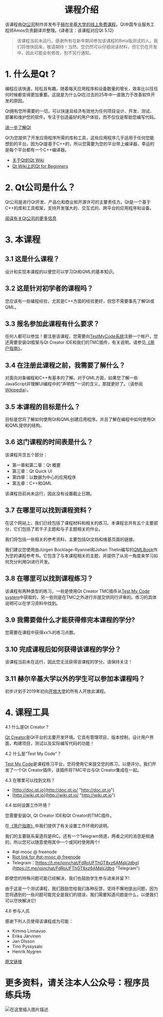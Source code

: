 # <center>课程介绍<center>

该课程由[Qt公司](https://www.qt.io/)制作并发布于[赫尔辛基大学的线上免费课程](https://www.mooc.fi/)。Qt中国专业服务工程师Amos负责翻译并整理。(译者注：该课程对应Qt 5.12)

> 该课程当前未运行。感谢所有在新年期间参加该课程的Beta版测试的人。我们将很快回来，敬请期待！当然，您仍然可以仔细阅读材料，但它仍在开发中，因此可能会有修改，恕不另行通知。

# 1. 什么是Qt？
编程应该快速，轻松且有趣。随着每天应用程序和设备数量的增长，效率比以往任何时候都变得更加重要。这就是为什么Qt在过去的25年中一直致力于改善软件开发的原因。

Qt拥有您所需要的一切，可以快速且经济有效地为任何项目设计、开发、测试、部署和维护您的软件。专注于创造最好的用户体验，而不仅仅是帮助您编写代码。

[进一步了解Qt](https://www.qt.io/what-is-qt/ "进一步了解Qt")

Qt为您提供了开发应用程序所需的库和工具，这些应用程序几乎适用于任何您能想到的平台。因为Qt是基于C++的，所以您需要为您的平台带上编译器，幸运的是每个平台都有一个C++编译器。

*   [关于Qt的Qt Wiki](https://wiki.qt.io/About_Qt "关于Qt的Qt Wiki")
*   [Qt Wiki上的Qt for Beginners](http://wiki.qt.io/Qt_for_Beginners "Qt Wiki上的Qt for Beginners")

# 2. Qt公司是什么？
Qt公司是进行Qt开发、产品化和商业和开源许可的主要责任方。Qt是一个基于C++的库和工具框架，支持开发强大的、交互式的、跨平台的应用程序和设备。

[阅读有关Qt公司的更多信息](https://www.qt.io/company/ "阅读有关Qt公司的更多信息")

# 3. 本课程

## 3.1 这是什么课程？

设计和实现本课程的以便您可以学习Qt和QML的基本知识。

## 3.2 这是针对初学者的课程吗？

您应该有一些编程经验，尤其是C++方面的经验更好，但您不需要事先了解Qt或QML。

## 3.3 报名参加此课程有什么要求？

任何人都可以参加！要注册该课程，您需要向[TestMyCode系统](https://tmc.mooc.fi/ "TestMyCode系统")注册一个帐户。您还需要安装Qt框架与Qt Creator IDE和我们的TMC插件，有关说明，请参见[《用户指南》](https://materiaalit.github.io/qt-mooc/userguide/index.html "用户指南")。

## 3.4 在注册此课程之前，我需要了解什么？

对面向对象编程和C++有基本的了解。对于QML方面，如果您了解一些JavaScript并理解UI编程中的“声明性”一词的含义，那就更好了。（请参阅[Wikipedia](https://en.wikipedia.org/wiki/QML "维基百科")）。

## 3.5 本课程的目标是什么？

目标是您将了解如何使用Qt和QML创建应用程序。并且了解在编程中如何使用Qt和QML提供的结构。

## 3.6 这门课程的时间表是什么？

该课程共含五个部分：

*   第一章和第二章：Qt 概要
*   第三章：Qt Quick UI
*   第四章：以数据为中心的应用程序
*   第五章：C++和QML

该课程目前尚未运行，因此没有设置截止日期。

## 3.7 在哪里可以找到课程资料？

在这个网站上，我们已经包括了课程材料和相关的练习。本课程总共有五个主要部分，它们包括了若干子主题和与子主题相关的作业。

我们将包括一些相关的参考资料，主要包括Qt文档和维基页面的链接。

我们建议您使用由Jürgen Bocklage-Ryannel和Johan Thelin编写的[QMLBook](https://qmlbook.github.io/index.html "QMLBook")作为您的课程参考书。它包含了与本课程相关的主题，并提供了从另一角度来学习如何充分利用Qt进行开发。

## 3.8 在哪里可以找到课程练习？

该课程有两种类型的练习，一些是使用Qt Creator TMC插件从[Test My Code system](https://tmc.mooc.fi/ "Test My Code system")中获取的，另一些则是在TMC之外进行并提交供同行评审的。练习的具体说明可以在学习资料中找到。

## 3.9 我需要做什么才能获得修完本课程的学分?

您需要在课程中获得xx%的练习点数。

## 3.10 完成课程后如何获得该课程的学分？

该课程当前未在运行，因此您无法获得该课程的学分。请保持关注！

## 3.11 赫尔辛基大学以外的学生可以参加本课程吗？

初步计划于2019年初向[开放大学](https://www.helsinki.fi/en/open-university "开放大学")的所有人开放此课程。

# 4. 课程工具

4.1 什么是Qt Creator？

[Qt Creator](http://doc.qt.io/qtcreator/index.html "Qt Creator")是Qt平台的主要开发环境。它具有管理项目，版本控制，设计用户界面，构建项目，测试以及实际编写代码的功能！

4.2 什么是“Test My Code”？

[Test My Code](https://tmc.mooc.fi/ "Test My Code")是课程练习平台，您将使用它来提交您的练习，以便评分。我们开发了一个Qt Creator插件，该插件将TMC平台与Qt Creator集成在一起。

4.3 在哪里可以找到文档？

*   [http://doc.qt.io](http://doc.qt.io/ "http://doc.qt.io")
*   [http://wiki.qt.io](http://wiki.qt.io/ "http://wiki.qt.io")

4.4 如何设置工作环境？

您需要安装Qt, Qt Creator IDE和Qt Creator的TMC插件。

在[《用户指南》](https://materiaalit.github.io/qt-mooc/userguide/index.html "用户指南")中我们提供了有关设置工作环境的说明。

我们的主要联系渠道将是IRC。还有一个Telegram频道，两者之间的消息是相通的，所以您可以随意使用其中一个或同时使用两个!

*   \#qt-mooc @ freenode
*   [Riot link for #qt-mooc @ freenode](https://riot.im/app/#/room/#freenode_#qt-mooc:matrix.org "Riot link for #qt-mooc @ freenode")
*   Telegram：[https://t.me/joinchat/FdRoUFThGT8xz6AMaVJdbg](https://t.me/joinchat/FdRoUFThGT8xz6AMaVJdbg "Telegram")

即使您的特殊问题可能已经解决，我们也鼓励学生参与进来并留下!

由于这是一个测试课程，我们鼓励您给我们各种反馈，坚持不懈地提出问题，因为您将遇到的一些问题可能完全是我们的错误，我们需要知道问题是什么，以便我们可以尽快解决它!

4.6 参与人员

感谢下列人员使得该课程成为可能：

*   Kimmo Linnavuo
*   Erika Järvinen
*   Jan Olsson
*   Tino Pyssysalo
*   Henrik Nygren

[原文链接](https://materiaalit.github.io/qt-mooc/)

# 更多资料，请关注本人公众号：**程序员练兵场**
![在这里插入图片描述](img/公众号.png)
